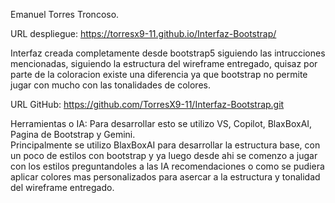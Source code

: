 Emanuel Torres Troncoso.

URL despliegue: https://torresx9-11.github.io/Interfaz-Bootstrap/

Interfaz creada completamente desde bootstrap5 siguiendo las intrucciones mencionadas, siguiendo la estructura del wireframe entregado,
quisaz por parte de la coloracion existe una diferencia ya que bootstrap no permite jugar con mucho con las tonalidades de colores.

URL GitHub: https://github.com/TorresX9-11/Interfaz-Bootstrap.git

Herramientas o IA: Para desarrollar esto se utilizo VS, Copilot, BlaxBoxAI, Pagina de Bootstrap y Gemini.  
  Principalmente se utilizo BlaxBoxAI para desarrollar la estructura base, con un poco de estilos con bootstrap y ya luego desde ahi se comenzo a jugar con los estilos
  preguntandoles a las IA recomendaciones o como se pudiera aplicar colores mas personalizados para asercar a la estructura y tonalidad del wireframe entregado.


